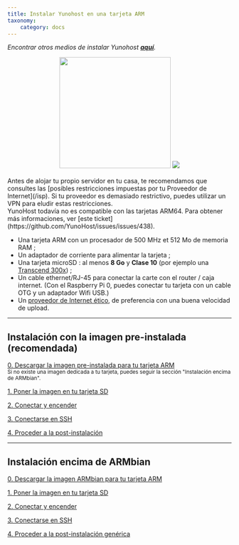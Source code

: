```yaml
---
title: Instalar Yunohost en una tarjeta ARM
taxonomy:
    category: docs
---
```


*Encontrar otros medios de instalar Yunohost **[aquí](/install_es)**.*

<center>
<img src="/images/olinuxino.jpg" width=250 style="padding-bottom:20px">
<img src="/images/micro-sd-card.jpg">
</center>

<div class="alert alert-info" markdown="1">
Antes de alojar tu propio servidor en tu casa, te recomendamos que consultes las [posibles restricciones impuestas por tu Proveedor de Internet](/isp). Si tu proveedor es demasiado restrictivo, puedes utilizar un VPN para eludir estas restricciones.
</div>

<div class="alert alert-warning" markdown="1">
YunoHost todavía no es compatible con las tarjetas ARM64. Para obtener más informaciones, ver [este ticket](https://github.com/YunoHost/issues/issues/438).
</div>

- Una tarjeta ARM con un procesador de 500 MHz et 512 Mo de memoria RAM ;
- Un adaptador de corriente para alimentar la tarjeta ;
- Una tarjeta microSD : al menos **8 Go** y **Clase 10** (por ejemplo una [Transcend 300x](http://www.amazon.fr/Transcend-microSDHC-adaptateur-TS32GUSDU1E-Emballage/dp/B00CES44EO)) ;
- Un cable ethernet/RJ-45 para conectar la carte con el router / caja internet. (Con el Raspberry Pi 0, puedes conectar tu tarjeta con un cable OTG y un adaptador Wifi USB.)
- Un [proveedor de Internet ético](/isp_es), de preferencia con una buena velocidad de upload.

---

## Instalación con la imagen pre-instalada (recomendada)

<a class="btn btn-lg btn-default" href="/images_es">0. Descargar la imagen pre-instalada para tu tarjeta ARM</a><br><small>Si no existe una imagen dedicada a tu tarjeta, puedes seguir la sección "Instalación encima de ARMbian".</small>

<a class="btn btn-lg btn-default" href="/copy_image_es">1. Poner la imagen en tu tarjeta SD</a>

<a class="btn btn-lg btn-default" href="/plug_and_boot_es">2. Conectar y encender</a>

<a class="btn btn-lg btn-default" href="/ssh_es">3. Conectarse en SSH</a>

<a class="btn btn-lg btn-default" href="/postinstall_es">4. Proceder a la post-instalación</a>

---

## Instalación encima de ARMbian

<a class="btn btn-lg btn-default" href="https://www.armbian.com/download/">0. Descargar la imagen ARMbian para tu tarjeta ARM</a>

<a class="btn btn-lg btn-default" href="/copy_image_es">1. Poner la imagen en tu tarjeta SD</a>

<a class="btn btn-lg btn-default" href="/plug_and_boot_es">2. Conectar y encender</a>

<a class="btn btn-lg btn-default" href="/ssh_es">3. Conectarse en SSH</a>

<a class="btn btn-lg btn-default" href="/install_manually_es">4. Proceder a la post-instalación genérica</a>
